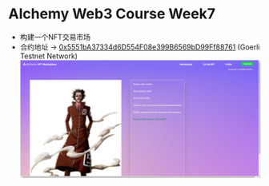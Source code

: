 # Alchemy Web3 Course Week7
- 构建一个NFT交易市场
- 合约地址 -> [0x5551bA37334d6D554F08e399B6569bD99Ff88761](https://goerli.etherscan.io/address/0x5551bA37334d6D554F08e399B6569bD99Ff88761) (Goerli Testnet Network)
![](./public/demo.jpg)